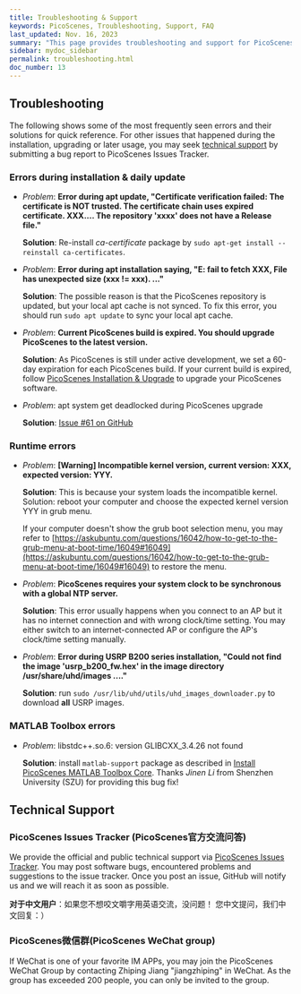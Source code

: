 ```yaml
---
title: Troubleshooting & Support
keywords: PicoScenes, Troubleshooting, Support, FAQ
last_updated: Nov. 16, 2023
summary: "This page provides troubleshooting and support for PicoScenes."
sidebar: mydoc_sidebar
permalink: troubleshooting.html
doc_number: 13
--- 
```


## Troubleshooting

The following shows some of the most frequently seen errors and their solutions for quick reference. For other issues that happened during the installation, upgrading or later usage, you may seek [technical support](#132-technical-support) by submitting a bug report to PicoScenes Issues Tracker.

### Errors during installation & daily update

- *Problem*: **Error during apt update, "Certificate verification failed: The certificate is NOT trusted. The certificate chain uses expired certificate. XXX.... The repository 'xxxx' does not have a Release file."**

  **Solution**: Re-install *ca-certificate* package by `sudo apt-get install --reinstall ca-certificates`.

- *Problem*: **Error during apt installation saying, "E: fail to fetch XXX, File has unexpected size (xxx != xxx). ..."**

  **Solution**: The possible reason is that the PicoScenes repository is updated, but your local apt cache is not synced. To fix this error, you should run `sudo apt update` to sync your local apt cache.

- *Problem*: **Current PicoScenes build is expired. You should upgrade PicoScenes to the latest version.**

  **Solution**: As PicoScenes is still under active development, we set a 60-day expiration for each PicoScenes build. If your current build is expired, follow [PicoScenes Installation & Upgrade](installation.html) to upgrade your PicoScenes software.

- *Problem*: apt system get deadlocked during PicoScenes upgrade

  **Solution**: [Issue #61 on GitHub](https://github.com/wifisensing/PicoScenes-Issue-Tracker/-/issues/61)

### Runtime errors

- *Problem*: **[Warning] Incompatible kernel version, current version: XXX, expected version: YYY.**

  **Solution**: This is because your system loads the incompatible kernel. Solution: reboot your computer and choose the expected kernel version YYY in grub menu.

  If your computer doesn't show the grub boot selection menu, you may refer to [https://askubuntu.com/questions/16042/how-to-get-to-the-grub-menu-at-boot-time/16049#16049](https://askubuntu.com/questions/16042/how-to-get-to-the-grub-menu-at-boot-time/16049#16049) to restore the menu.

- *Problem*: **PicoScenes requires your system clock to be synchronous with a global NTP server.**

  **Solution**: This error usually happens when you connect to an AP but it has no internet connection and with wrong clock/time setting. You may either switch to an internet-connected AP or configure the AP's clock/time setting manually.

- *Problem*: **Error during USRP B200 series installation, "Could not find the image 'usrp_b200_fw.hex' in the image directory /usr/share/uhd/images ...."**

  **Solution**: run `sudo /usr/lib/uhd/utils/uhd_images_downloader.py` to download **all** USRP images.

### MATLAB Toolbox errors

- *Problem*: libstdc++.so.6: version GLIBCXX_3.4.26 not found

  **Solution**: install `matlab-support` package as described in [Install PicoScenes MATLAB Toolbox Core](installation.html#53-install-picoscenes-matlab-toolbox-core).
  Thanks *Jinen Li* from Shenzhen University (SZU) for providing this bug fix!

## Technical Support

### PicoScenes Issues Tracker (PicoScenes官方交流问答)

We provide the official and public technical support via [PicoScenes Issues Tracker](https://github.com/wifisensing/PicoScenes-Issue-Tracker/issues). You may post software bugs, encountered problems and suggestions to the issue tracker. Once you post an issue, GitHub will notify us and we will reach it as soon as possible.

**对于中文用户**：如果您不想咬文嚼字用英语交流，没问题！ 您中文提问，我们中文回复：）

### PicoScenes微信群(PicoScenes WeChat group)

If WeChat is one of your favorite IM APPs, you may join the PicoScenes WeChat Group by contacting Zhiping Jiang "jiangzhiping" in WeChat. As the group has exceeded 200 people, you can only be invited to the group.
